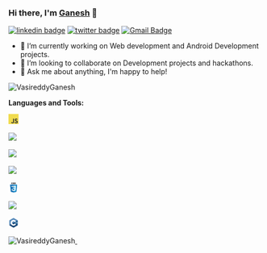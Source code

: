 ### Hi there, I'm [Ganesh](https://github.com/VasireddyGanesh) 👋

[![linkedin badge](https://img.shields.io/badge/VasireddyGanesh-30302f?style=flat&logo=linkedin)](https://www.linkedin.com/in/vasireddy-ganesh-1a9b09197/)
[![twitter badge](https://img.shields.io/badge/VasireddyGanesh-30302f?style=flat&logo=twitter)](https://twitter.com/Vasireddyganes5)
[![Gmail Badge](https://img.shields.io/badge/VasireddyGanesh-30302f?style=flat&logo=gmail)](mailto:vasireddi.ganesh.8@gmail.com)


- 🔭 I’m currently working on Web development and Android Development projects.
- 👯 I’m looking to collaborate on Development projects and hackathons.
- 💬 Ask me about anything, I'm happy to help!

<p align="left"> <img src="https://komarev.com/ghpvc/?username=VasireddyGanesh" alt="VasireddyGanesh" /> </p>

**Languages and Tools:** 

<code><img height="20" src="https://raw.githubusercontent.com/github/explore/80688e429a7d4ef2fca1e82350fe8e3517d3494d/topics/javascript/javascript.png"></code>

<code><img height="20" src="https://www.freepnglogos.com/pics/android-logo"></code>

<code><img height="20" src="https://imgr.search.brave.com/3T839D_JDz_YOIsFm1StTKtopHegNBUT3RatUMFj82s/fit/1200/1200/ce/1/aHR0cHM6Ly9zZHRp/bWVzLmNvbS93cC1j/b250ZW50L3VwbG9h/ZHMvMjAxOS8xMC8x/MjAwcHgtS290bGlu/LWxvZ28uc3ZnXy5w/bmc"></code>

<code><img height="20" src="https://imgr.search.brave.com/ETCmSO2-YpSGjXAMWIW-f6gjnTj0N8SIQgzta7QsWq0/fit/491/497/ce/1/aHR0cDovLzQuYnAu/YmxvZ3Nwb3QuY29t/Ly0tWjQ3QXlnRmdy/by9UZ3Q1Y2h1dWh5/SS9BQUFBQUFBQVkt/Yy9SRjZXemo0dFlu/QS9zMTYwMC9NeXNx/bF9Mb2dvMi5wbmc"></code>

<code><img height="20" src="https://raw.githubusercontent.com/github/explore/80688e429a7d4ef2fca1e82350fe8e3517d3494d/topics/css/css.png"></code>

<code><img height="20" src="https://banner2.cleanpng.com/20180404/ebw/kisspng-java-programming-computer-programming-programming-coffee-jar-5ac598db779939.2171835915228991634899.jpg"></code>

<code><img height="20" src="https://raw.githubusercontent.com/github/explore/80688e429a7d4ef2fca1e82350fe8e3517d3494d/topics/cpp/cpp.png"></code>

 </p>
<p align = 'center'> 
<a href="https://github.com/VasireddyGanesh/VasireddyGanesh">
  <p>&nbsp;<img align="left" src="https://github-readme-stats.vercel.app/api?username=VasireddyGanesh&show_icons=true" alt="VasireddyGanesh" /></p>

</a>

